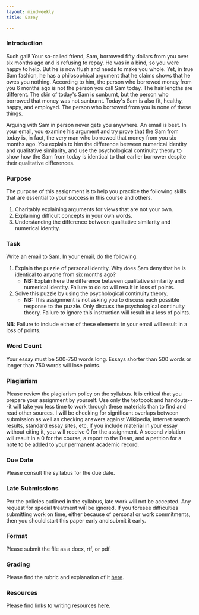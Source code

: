 ```yaml
---
layout: mindweekly
title: Essay

---
```

### Introduction

Such gall! Your so-called friend, Sam, borrowed fifty dollars from you over six months ago and is refusing to repay. He was in a bind, so you were happy to help. But he is now flush and needs to make you whole. Yet, in true Sam fashion, he has a philosophical argument that he claims shows that he owes you nothing. According to him, the person who borrowed money from you 6 months ago is not the person you call Sam today. The hair lengths are different. The skin of today's Sam is sunburnt, but the person who borrowed that money was not sunburnt. Today's Sam is also fit, healthy, happy, and employed. The person who borrowed from you is none of these things. 

Arguing with Sam in person never gets you anywhere. An email is best. In your email, you examine his argument and try prove that the Sam from today is, in fact, the very man who borrowed that money from you six months ago. You explain to him the difference between numerical identity and qualitative similarity, and use the psychological continuity theory to show how the Sam from today is identical to that earlier borrower despite their qualitative differences. 

### Purpose 

The purpose of this assignment is to help you practice the following skills that are essential to your success in this course and others. 

1. 	Charitably explaining arguments for views that are not your own.  
2.  Explaining difficult concepts in your own words. 
3.  Understanding the difference between qualitative similarity and numerical identity. 

### Task

Write an email to Sam. In your email, do the following: 

1. Explain the puzzle of personal identity. Why does Sam deny that he is identical to anyone from six months ago? 
	+ **NB:** Explain here the difference between qualitative similarity and numerical identity. Failure to do so will result in loss of points. 
2. Solve this puzzle by using the psychological continuity theory. 
	+ **NB:** This assignment is not asking you to discuss each possible response to the puzzle. Only discuss the psychological continuity theory. Failure to ignore this instruction will result in a loss of points.     

**NB:** Failure to include either of these elements in your email will result in a loss of points. 


### Word Count

Your essay must be 500-750 words long. Essays shorter than 500 words or longer than 750 words will lose points.



### Plagiarism

Please review the plagiarism policy on the syllabus. It is critical that you prepare your assignment by yourself. Use only the textbook and handouts---it will take you less time to work through these materials than to find and read other sources. I will be checking for significant overlaps between submission as well as checking answers against Wikipedia, internet search results, standard essay sites, etc. If you include material in your essay without citing it, you will receive 0 for the assignment. A second violation will result in a 0 for the course, a report to the Dean, and a petition for a note to be added to your permanent academic record. 

### Due Date
Please consult the syllabus for the due date.

### Late Submissions

Per the policies outlined in the syllabus, late work will not be accepted. Any request for special treatment will be ignored. If you foresee difficulties submitting work on time, either because of personal or work commitments, then you should start this paper early and submit it early. 

### Format
Please submit the file as a docx, rtf, or pdf. 

### Grading
Please find the rubric and explanation of it [here](/resources/grading/).

### Resources
Please find links to writing resources [here](/resources/).








